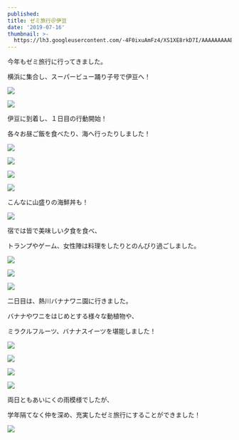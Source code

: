 ```yaml
---
published: 
title: ゼミ旅行＠伊豆
date: '2019-07-16'
thumbnail: >-
  https://lh3.googleusercontent.com/-4F0ixuAmFz4/XS1XE8rkD7I/AAAAAAAAABQ/MJ-0cq79ql4BDsAKhQsPBSKskDLe3D2dwCE0YBhgL/P1025550.JPG
---
```

今年もゼミ旅行に行ってきました。

横浜に集合し、スーパービュー踊り子号で伊豆へ！

![](https://lh3.googleusercontent.com/-DAvWXejzxEw/XS1ddMlUU5I/AAAAAAAAABo/a6xzVaWvWpocPl6c_F0QuLbcs1poxMUQwCLcBGAs/IMG_20190629_111123.jpg)

![](https://lh3.googleusercontent.com/-GIhJca1QGmo/XS1c4MnkJ9I/AAAAAAAAABc/fYTbjtSh9cwrysBRZng6xUW8pi5RwF2_ACLcBGAs/IMG_8843.JPG)

伊豆に到着し、１日目の行動開始！

各々お昼ご飯を食べたり、海へ行ったりしました！

![](https://lh3.googleusercontent.com/-1Si6A4LLgaA/XS1l4kBS-3I/AAAAAAAAADY/5N3gGs341mI2yDafUdp4B_3JyBxXZVHcwCLcBGAs/IMG_9026.JPG)

![](https://lh3.googleusercontent.com/-HBpnBTlBUo4/XS1fsL_x4_I/AAAAAAAAAB8/eap5BAVDnE4Qfx-_4VBQhMgA5JeQbeE-QCLcBGAs/IMG_20190629_133756_1.jpg)

![](https://lh3.googleusercontent.com/-ZdeIGY-N0Go/XS1f2KwwTCI/AAAAAAAAACE/YfoetdVVTqo3j_DBnTnQJdZe_Y0nHvpAgCLcBGAs/P1025402.JPG)

![](https://lh3.googleusercontent.com/-yFhI-ToKeDM/XS1nXXZLuYI/AAAAAAAAAD4/0k7OirIstvEA5_AbNX4aKznh2iVnTYCPgCLcBGAs/DSC_0216.JPG)

こんなに山盛りの海鮮丼も！

![](https://lh3.googleusercontent.com/-FLOlvKP4w1c/XS1f_-hEXOI/AAAAAAAAACQ/5sbhkUVMp-4HqYAJgiNLGZTkXILDum1EgCLcBGAs/DSC_0221.JPG)

宿では皆で美味しい夕食を食べ、

トランプやゲーム、女性陣は料理をしたりとのんびり過ごしました。

![](https://lh3.googleusercontent.com/-wtH--w-bKlM/XS1oL67Dn2I/AAAAAAAAAEM/30MI2nNzJc4317v-OOiG9WanCA62c58TQCLcBGAs/IMG_20190629_175826.jpg)

![]( https://lh3.googleusercontent.com/-0_gLFBTkm2M/XS1y0wicp8I/AAAAAAAAAE4/-O7DSOnwe-kGsUMfwSx0DtPvchmprjxXACLcBGAs/IMG_9003.JPG)

![](https://lh3.googleusercontent.com/-QkCHOh9i7DA/XS1zUwR_BnI/AAAAAAAAAFE/2TDDQzWgjbUX_d7QaD36q0CVYCk86rKBwCLcBGAs/IMG_3078.JPG)

二日目は、熱川バナナワニ園に行きました。

バナナやワニをはじめとする様々な動植物や、

ミラクルフルーツ、バナナスイーツを堪能しました！

![](https://lh3.googleusercontent.com/-3RpJS6bH-Sw/XS1v5SbhQMI/AAAAAAAAAEo/mDX1jiW8lkQwEvkv7vT-Y4zmRiHnxWFzwCLcBGAs/IMG_3094.JPG)

![](https://lh3.googleusercontent.com/-cPOSRs3PgNA/XS1k8t2xX1I/AAAAAAAAACo/Noyl-WNKe2AhZb7y6_Ex1nwX1iive8mjACLcBGAs/P1025521.JPG)

![](https://lh3.googleusercontent.com/-M1KM6XDWqI4/XS1lIk2xZxI/AAAAAAAAACw/QbAf46jXVXY8bcaZwpWNY5UdwiO8vrR2wCLcBGAs/P1025509.JPG)

![](https://lh3.googleusercontent.com/-agmSjnhhamg/XS1lSuvIeXI/AAAAAAAAAC8/uAo4f43XDHUILj_QnzFc9oGhJPDDL3aAACLcBGAs/P1025493.JPG)

両日ともあいにくの雨模様でしたが、

学年隔てなく仲を深め、充実したゼミ旅行にすることができました！

![](https://lh3.googleusercontent.com/-4F0ixuAmFz4/XS1XE8rkD7I/AAAAAAAAABQ/MJ-0cq79ql4BDsAKhQsPBSKskDLe3D2dwCE0YBhgL/P1025550.JPG)
